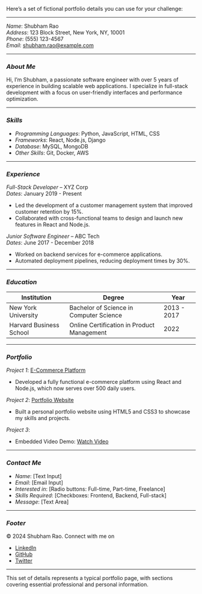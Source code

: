 Here’s a set of fictional portfolio details you can use for your challenge:

---

*Name*: Shubham Rao  
*Address*: 123 Block Street, New York, NY, 10001  
*Phone*: (555) 123-4567  
*Email*: shubham.rao@example.com  

---

### *About Me*
Hi, I’m Shubham, a passionate software engineer with over 5 years of experience in building scalable web applications. I specialize in full-stack development with a focus on user-friendly interfaces and performance optimization.

---

### *Skills*
- *Programming Languages*: Python, JavaScript, HTML, CSS
- *Frameworks*: React, Node.js, Django
- *Database*: MySQL, MongoDB
- *Other Skills*: Git, Docker, AWS

---

### *Experience*

*Full-Stack Developer* – XYZ Corp  
*Dates*: January 2019 - Present  
- Led the development of a customer management system that improved customer retention by 15%.
- Collaborated with cross-functional teams to design and launch new features in React and Node.js.  

*Junior Software Engineer* – ABC Tech  
*Dates*: June 2017 - December 2018  
- Worked on backend services for e-commerce applications.  
- Automated deployment pipelines, reducing deployment times by 30%.

---

### *Education*

| Institution           | Degree                                  | Year         |
|-----------------------|-----------------------------------------|--------------|
| New York University   | Bachelor of Science in Computer Science | 2013 - 2017  |
| Harvard Business School | Online Certification in Product Management | 2022 |

---

### *Portfolio*
*Project 1*: [E-Commerce Platform](https://project1.example.com)  
- Developed a fully functional e-commerce platform using React and Node.js, which now serves over 500 daily users.

*Project 2*: [Portfolio Website](https://project2.example.com)  
- Built a personal portfolio website using HTML5 and CSS3 to showcase my skills and projects.

*Project 3*:  
- Embedded Video Demo: [Watch Video](https://video.example.com)  

---

### *Contact Me*
- *Name*: [Text Input]  
- *Email*: [Email Input]  
- *Interested in*: [Radio buttons: Full-time, Part-time, Freelance]  
- *Skills Required*: [Checkboxes: Frontend, Backend, Full-stack]  
- *Message*: [Text Area]  

---

### *Footer*  
&copy; 2024 Shubham Rao. Connect with me on  
- [LinkedIn](https://linkedin.com/shubhamrao)  
- [GitHub](https://github.com/shubhamrao)  
- [Twitter](https://twitter.com/shubhamrao)

---

This set of details represents a typical portfolio page, with sections covering essential professional and personal information.